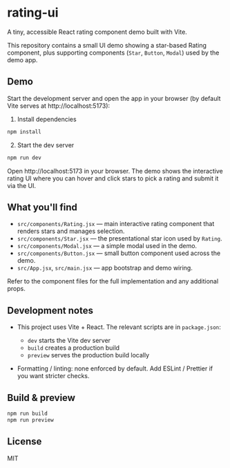 # rating-ui

A tiny, accessible React rating component demo built with Vite.

This repository contains a small UI demo showing a star-based Rating component, plus supporting components (`Star`, `Button`, `Modal`) used by the demo app.

## Demo

Start the development server and open the app in your browser (by default Vite serves at http://localhost:5173):

1. Install dependencies

```bash
npm install
```

2. Start the dev server

```bash
npm run dev
```

Open http://localhost:5173 in your browser. The demo shows the interactive rating UI where you can hover and click stars to pick a rating and submit it via the UI.

## What you'll find

- `src/components/Rating.jsx` — main interactive rating component that renders stars and manages selection.
- `src/components/Star.jsx` — the presentational star icon used by `Rating`.
- `src/components/Modal.jsx` — a simple modal used in the demo.
- `src/components/Button.jsx` — small button component used across the demo.
- `src/App.jsx`, `src/main.jsx` — app bootstrap and demo wiring.

Refer to the component files for the full implementation and any additional props.

## Development notes

- This project uses Vite + React. The relevant scripts are in `package.json`:

  - `dev` starts the Vite dev server
  - `build` creates a production build
  - `preview` serves the production build locally

- Formatting / linting: none enforced by default. Add ESLint / Prettier if you want stricter checks.

## Build & preview

```bash
npm run build
npm run preview
```

## License

MIT
